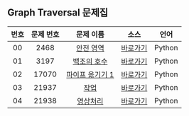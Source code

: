 ## Graph Traversal 문제집

| 번호  | 문제 번호 |                        문제 이름                         |         소스         |  언어  |
| :---: | :-------: | :------------------------------------------------------: | :------------------: | :----: |
|  00   |   2468    |    [안전 영역](https://www.acmicpc.net/problem/2468)     | [바로가기](../2468)  | Python |
|  01   |   3197    |   [백조의 호수](https://www.acmicpc.net/problem/3197)    | [바로가기](../3197)  | Python |
|  02   |   17070   | [파이프 옮기기 1](https://www.acmicpc.net/problem/17070) | [바로가기](../17070) | Python |
|  03   |   21937   |      [작업](https://www.acmicpc.net/problem/21937)       | [바로가기](../21937) | Python |
|  04   |   21938   |    [영상처리](https://www.acmicpc.net/problem/21938)     | [바로가기](../21938) | Python |
